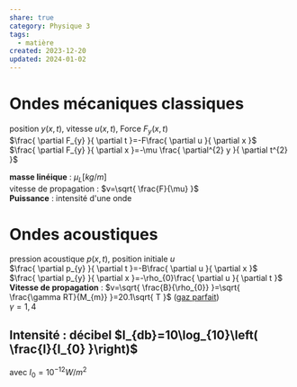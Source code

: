 ```yaml
---  
share: true  
category: Physique 3  
tags:  
  - matière  
created: 2023-12-20  
updated: 2024-01-02  
---  
```

  
# Ondes mécaniques classiques  
position $y(x,t)$, vitesse $u(x,t)$, Force $F_{y}(x,t)$  
$\frac{ \partial F_{y} }{ \partial t }=-F\frac{ \partial u }{ \partial x }$      
$\frac{ \partial F_{y} }{ \partial x }=-\mu \frac{ \partial^{2} y }{ \partial t^{2} }$  
  
**masse linéique** : $\mu_{L}[kg/m]$  
vitesse de propagation : $v=\sqrt{ \frac{F}{\mu} }$  
**Puissance** : intensité d'une onde  
# Ondes acoustiques  
pression acoustique $p(x,t)$, position initiale $u$  
$\frac{ \partial p_{y} }{ \partial t }=-B\frac{ \partial u }{ \partial x }$  
$\frac{ \partial p_{y} }{ \partial x }=-\rho_{0}\frac{ \partial u }{ \partial t }$  
**Vitesse de propagation** : $v=\sqrt{ \frac{B}{\rho_{0}} }=\sqrt{ \frac{\gamma RT}{M_{m}} }=20.1\sqrt{ T }$   ([gaz parfait](gaz%20parfait.md))  
	$\gamma=1,4$  
## Intensité : décibel $I_{db}=10\log_{10}\left( \frac{I}{I_{0} }\right)$  
avec $I_{0}=10^{-12} W/m^{2}$  
  
